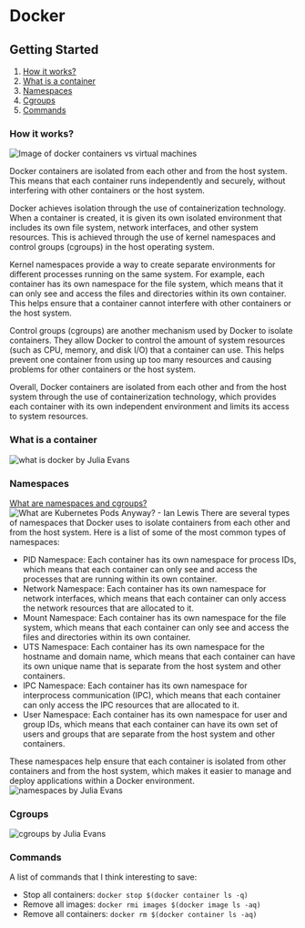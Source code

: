 # Docker 

## Getting Started

1. [How it works?](#how-it-works)
2. [What is a container](#what-is-a-container)
3. [Namespaces](#namespaces)
4. [Cgroups](#cgroups)
5. [Commands](#commands)

### How it works?

![Image of docker containers vs virtual machines](https://i.ytimg.com/vi/TvnZTi_gaNc/maxresdefault.jpg)

Docker containers are isolated from each other and from the host system. This means that each container runs independently and securely, without interfering with other containers or the host system.

Docker achieves isolation through the use of containerization technology. When a container is created, it is given its own isolated environment that includes its own file system, network interfaces, and other system resources. This is achieved through the use of kernel namespaces and control groups (cgroups) in the host operating system.

Kernel namespaces provide a way to create separate environments for different processes running on the same system. For example, each container has its own namespace for the file system, which means that it can only see and access the files and directories within its own container. This helps ensure that a container cannot interfere with other containers or the host system.

Control groups (cgroups) are another mechanism used by Docker to isolate containers. They allow Docker to control the amount of system resources (such as CPU, memory, and disk I/O) that a container can use. This helps prevent one container from using up too many resources and causing problems for other containers or the host system.

Overall, Docker containers are isolated from each other and from the host system through the use of containerization technology, which provides each container with its own independent environment and limits its access to system resources.


### What is a container

![what is docker by Julia Evans](https://pbs.twimg.com/media/EQGomZFWoAYIU3T.jpg:large)


### Namespaces

[What are namespaces and cgroups?](https://www.nginx.com/blog/what-are-namespaces-cgroups-how-do-they-work/)
![What are Kubernetes Pods Anyway? - Ian Lewis](https://user-images.githubusercontent.com/43411893/231826766-07690225-4902-4a70-8f40-5009850ff6c9.png)
There are several types of namespaces that Docker uses to isolate containers from each other and from the host system. Here is a list of some of the most common types of namespaces:
-   PID Namespace: Each container has its own namespace for process IDs, which means that each container can only see and access the processes that are running within its own container.
-   Network Namespace: Each container has its own namespace for network interfaces, which means that each container can only access the network resources that are allocated to it.
-   Mount Namespace: Each container has its own namespace for the file system, which means that each container can only see and access the files and directories within its own container.
-   UTS Namespace: Each container has its own namespace for the hostname and domain name, which means that each container can have its own unique name that is separate from the host system and other containers.
-   IPC Namespace: Each container has its own namespace for interprocess communication (IPC), which means that each container can only access the IPC resources that are allocated to it.
-   User Namespace: Each container has its own namespace for user and group IDs, which means that each container can have its own set of users and groups that are separate from the host system and other containers.

These namespaces help ensure that each container is isolated from other containers and from the host system, which makes it easier to manage and deploy applications within a Docker environment.
![namespaces by Julia Evans](https://pbs.twimg.com/media/EJgR3NeXYAAFMaj.jpg:large)

### Cgroups

![cgroups by Julia Evans](https://pbs.twimg.com/media/ENo1dPRWsAA1CQE.jpg:large)

### Commands

A list of commands that I think interesting to save:
  
- Stop all containers: `docker stop $(docker container ls -q)`
- Remove all images: `docker rmi images $(docker image ls -aq)`
- Remove all containers: `docker rm $(docker container ls -aq)`
